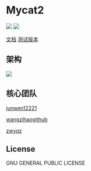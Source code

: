 # Mycat2

![](https://github.com/MyCATApache/Mycat2/workflows/Java%20CI%20-%20Mycat2%20Main/badge.svg)
![](https://github.com/MyCATApache/Mycat2/workflows/Java%20CI%20-%20Mycat2%20Dev/badge.svg)

[文档](https://github.com/MyCATApache/Mycat2/wiki)
[测试版本](https://github.com/MyCATApache/Mycat2/releases/tag/v1.13-alpha)



## 架构

![](https://raw.githubusercontent.com/wiki/MyCATApache/Mycat2/img/stack.png)

## 核心团队

[junwen12221](https://github.com/junwen12221)

[wangzihaogithub](https://github.com/wangzihaogithub)

[zwyqz](https://github.com/zwyqz)



## License

GNU GENERAL PUBLIC LICENSE
